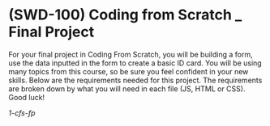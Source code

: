 # (SWD-100) Coding from Scratch _ Final Project

For your final project in Coding From Scratch, you will be building a form, use the data inputted in the form to create a basic ID card. You will be using many topics from this course, so be sure you feel confident in your new skills. Below are the requirements needed for this project. The requirements are broken down by what you will need in each file (JS, HTML or CSS). Good luck!

*_1-cfs-fp_*
